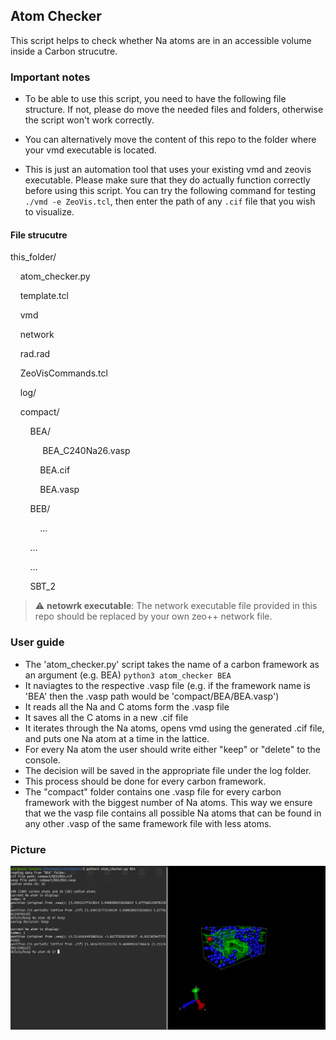 ## Atom Checker
This script helps to check whether Na atoms are in an accessible volume inside a Carbon strucutre.

### Important notes
+ To be able to use this script, you need to have the following file structure.
If not, please do move the needed files and folders, otherwise the script won't work correctly.

+ You can alternatively move the content of this repo to the folder where your vmd executable is located. 

+ This is just an automation tool that uses your existing vmd and zeovis executable. Please make sure that they do actually function correctly before using this script.
You can try the following command for testing ```./vmd -e ZeoVis.tcl```, then enter the path of any ```.cif``` file that you wish to visualize.

#### File strucutre
this_folder/

&nbsp;&nbsp;&nbsp;&nbsp;atom_checker.py

&nbsp;&nbsp;&nbsp;&nbsp;template.tcl

&nbsp;&nbsp;&nbsp;&nbsp;vmd

&nbsp;&nbsp;&nbsp;&nbsp;network

&nbsp;&nbsp;&nbsp;&nbsp;rad.rad

&nbsp;&nbsp;&nbsp;&nbsp;ZeoVisCommands.tcl

&nbsp;&nbsp;&nbsp;&nbsp;log/

&nbsp;&nbsp;&nbsp;&nbsp;compact/

&nbsp;&nbsp;&nbsp;&nbsp;&nbsp;&nbsp;&nbsp;&nbsp;BEA/

&nbsp;&nbsp;&nbsp;&nbsp;&nbsp;&nbsp;&nbsp;&nbsp;&nbsp;&nbsp;&nbsp;&nbsp;
BEA_C240Na26.vasp

&nbsp;&nbsp;&nbsp;&nbsp;&nbsp;&nbsp;&nbsp;&nbsp;&nbsp;&nbsp;&nbsp;&nbsp;BEA.cif

&nbsp;&nbsp;&nbsp;&nbsp;&nbsp;&nbsp;&nbsp;&nbsp;&nbsp;&nbsp;&nbsp;&nbsp;BEA.vasp

&nbsp;&nbsp;&nbsp;&nbsp;&nbsp;&nbsp;&nbsp;&nbsp;BEB/

&nbsp;&nbsp;&nbsp;&nbsp;&nbsp;&nbsp;&nbsp;&nbsp;&nbsp;&nbsp;&nbsp;&nbsp;...

&nbsp;&nbsp;&nbsp;&nbsp;&nbsp;&nbsp;&nbsp;&nbsp;...

&nbsp;&nbsp;&nbsp;&nbsp;&nbsp;&nbsp;&nbsp;&nbsp;...

&nbsp;&nbsp;&nbsp;&nbsp;&nbsp;&nbsp;&nbsp;&nbsp;SBT_2

> :warning: **netowrk executable**: The network executable file provided in this repo should be replaced by your own zeo++ network file.

### User guide
* The 'atom_checker.py' script takes the name of a carbon framework as an argument (e.g. BEA) ```python3 atom_checker BEA```
* It naviagtes to the respective .vasp file (e.g. if the framework name is 'BEA' then the .vasp path would be 'compact/BEA/BEA.vasp')
* It reads all the Na and C atoms form the .vasp file
* It saves all the C atoms in a new .cif file
* It iterates through the Na atoms, opens vmd using the generated .cif file, and puts one Na atom at a time in the lattice.
* For every Na atom the user should write either "keep" or "delete" to the console.
* The decision will be saved in the appropriate file under the log folder.
* This process should be done for every carbon framework.
* The "compact" folder contains one .vasp file for every carbon framework with the biggest number of Na atoms. This way we ensure that we the vasp file contains all possible Na atoms that can be found in any other .vasp of the same framework file with less atoms.

### Picture

![Demo](atom_checker_pic.png)